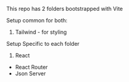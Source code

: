 This repo has 2 folders bootstrapped with Vite

Setup common for both:

1. Tailwind - for styling

Setup Specific to each folder

1. React

-   React Router
-   Json Server
